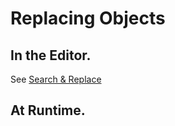 # Replacing Objects

## In the Editor.

See [Search & Replace](tools-Search_Replace)

## At Runtime.


